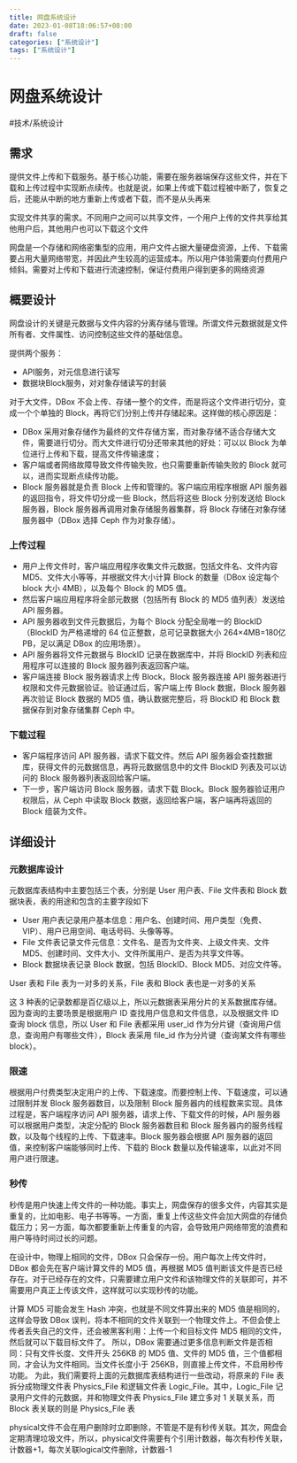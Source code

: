 ```yaml
---
title: 网盘系统设计
date: 2023-01-08T18:06:57+08:00
draft: false
categories: ["系统设计"]
tags: ["系统设计"]
---
```


# 网盘系统设计
#技术/系统设计

## 需求
提供文件上传和下载服务。基于核心功能，需要在服务器端保存这些文件，并在下载和上传过程中实现断点续传。也就是说，如果上传或下载过程被中断了，恢复之后，还能从中断的地方重新上传或者下载，而不是从头再来

实现文件共享的需求。不同用户之间可以共享文件，一个用户上传的文件共享给其他用户后，其他用户也可以下载这个文件

网盘是一个存储和网络密集型的应用，用户文件占据大量硬盘资源，上传、下载需要占用大量网络带宽，并因此产生较高的运营成本。所以用户体验需要向付费用户倾斜。需要对上传和下载进行流速控制，保证付费用户得到更多的网络资源

## 概要设计
网盘设计的关键是元数据与文件内容的分离存储与管理。所谓文件元数据就是文件所有者、文件属性、访问控制这些文件的基础信息。

提供两个服务：
- API服务，对元信息进行读写
- 数据块Block服务，对对象存储读写的封装

对于大文件，DBox 不会上传、存储一整个的文件，而是将这个文件进行切分，变成一个个单独的 Block，再将它们分别上传并存储起来。这样做的核心原因是：
- DBox 采用对象存储作为最终的文件存储方案，而对象存储不适合存储大文件，需要进行切分。而大文件进行切分还带来其他的好处：可以以 Block 为单位进行上传和下载，提高文件传输速度；
- 客户端或者网络故障导致文件传输失败，也只需要重新传输失败的 Block 就可以，进而实现断点续传功能。
- Block 服务器就是负责 Block 上传和管理的。客户端应用程序根据 API 服务器的返回指令，将文件切分成一些 Block，然后将这些 Block 分别发送给 Block 服务器，Block 服务器再调用对象存储服务器集群，将 Block 存储在对象存储服务器中（DBox 选择 Ceph 作为对象存储）。

### 上传过程

- 用户上传文件时，客户端应用程序收集文件元数据，包括文件名、文件内容 MD5、文件大小等等，并根据文件大小计算 Block 的数量（DBox 设定每个 block 大小 4MB），以及每个 Block 的 MD5 值。
- 然后客户端应用程序将全部元数据（包括所有 Block 的 MD5 值列表）发送给 API 服务器。
- API 服务器收到文件元数据后，为每个 Block 分配全局唯一的 BlockID（BlockID 为严格递增的 64 位正整数，总可记录数据大小 264×4MB=180亿PB，足以满足 DBox 的应用场景）。
- API 服务器将文件元数据与 BlockID 记录在数据库中，并将 BlockID 列表和应用程序可以连接的 Block 服务器列表返回客户端。
- 客户端连接 Block 服务器请求上传 Block，Block 服务器连接 API 服务器进行权限和文件元数据验证。验证通过后，客户端上传 Block 数据，Block 服务器再次验证 Block 数据的 MD5 值，确认数据完整后，将 BlockID 和 Block 数据保存到对象存储集群 Ceph 中。

### 下载过程
- 客户端程序访问 API 服务器，请求下载文件。然后 API 服务器会查找数据库，获得文件的元数据信息，再将元数据信息中的文件 BlockID 列表及可以访问的 Block 服务器列表返回给客户端。
- 下一步，客户端访问 Block 服务器，请求下载 Block。Block 服务器验证用户权限后，从 Ceph 中读取 Block 数据，返回给客户端，客户端再将返回的 Block 组装为文件。

## 详细设计
### 元数据库设计
元数据库表结构中主要包括三个表，分别是 User 用户表、File 文件表和 Block 数据块表，表的用途和包含的主要字段如下

- User 用户表记录用户基本信息：用户名、创建时间、用户类型（免费、VIP）、用户已用空间、电话号码、头像等等。
- File 文件表记录文件元信息：文件名、是否为文件夹、上级文件夹、文件 MD5、创建时间、文件大小、文件所属用户、是否为共享文件等。
- Block 数据块表记录 Block 数据，包括 BlockID、Block MD5、对应文件等。

User 表和 File 表为一对多的关系，File 表和 Block 表也是一对多的关系

这 3 种表的记录数都是百亿级以上，所以元数据表采用分片的关系数据库存储。因为查询的主要场景是根据用户 ID 查找用户信息和文件信息，以及根据文件 ID 查询 block 信息，所以 User 和 File 表都采用 user_id 作为分片键（查询用户信息，查询用户有哪些文件），Block 表采用 file_id 作为分片键（查询某文件有哪些block）。

### 限速
根据用户付费类型决定用户的上传、下载速度。而要控制上传、下载速度，可以通过限制并发 Block 服务器数目，以及限制 Block 服务器内的线程数来实现。具体过程是，客户端程序访问 API 服务器，请求上传、下载文件的时候，API 服务器可以根据用户类型，决定分配的 Block 服务器数目和 Block 服务器内的服务线程数，以及每个线程的上传、下载速率。Block 服务器会根据 API 服务器的返回值，来控制客户端能够同时上传、下载的 Block 数量以及传输速率，以此对不同用户进行限速。

### 秒传
秒传是用户快速上传文件的一种功能。事实上，网盘保存的很多文件，内容其实是重复的，比如电影、电子书等等。一方面，重复上传这些文件会加大网盘的存储负载压力；另一方面，每次都要重新上传重复的内容，会导致用户网络带宽的浪费和用户等待时间过长的问题。

在设计中，物理上相同的文件，DBox 只会保存一份。用户每次上传文件时，DBox 都会先在客户端计算文件的 MD5 值，再根据 MD5 值判断该文件是否已经存在。对于已经存在的文件，只需要建立用户文件和该物理文件的关联即可，并不需要用户真正上传该文件，这样就可以实现秒传的功能。

计算 MD5 可能会发生 Hash 冲突，也就是不同文件算出来的 MD5 值是相同的，这样会导致 DBox 误判，将本不相同的文件关联到一个物理文件上。不但会使上传者丢失自己的文件，还会被黑客利用：上传一个和目标文件 MD5 相同的文件，然后就可以下载目标文件了。
所以，DBox 需要通过更多信息判断文件是否相同：只有文件长度、文件开头 256KB 的 MD5 值、文件的 MD5 值，三个值都相同，才会认为文件相同。当文件长度小于 256KB，则直接上传文件，不启用秒传功能。
为此，我们需要将上面的元数据库表结构进行一些改动，将原来的 File 表拆分成物理文件表 Physics_File 和逻辑文件表 Logic_File。其中，Logic_File 记录用户文件的元数据，并和物理文件表 Physics_File 建立多对 1 关联关系，而 Block 表关联的则是 Physics_File 表

physical文件不会在用户删除时立即删除，不管是不是有秒传关联。其次，网盘会定期清理垃圾文件，所以，physical文件需要有个引用计数器，每次有秒传关联，计数器+1，每次关联logical文件删除，计数器-1


